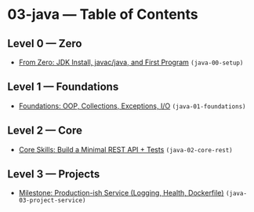 # 03-java — Table of Contents

## Level 0 — Zero

- [From Zero: JDK Install, javac/java, and First Program](java-00-setup.md) `(java-00-setup)`

## Level 1 — Foundations

- [Foundations: OOP, Collections, Exceptions, I/O](java-01-foundations.md) `(java-01-foundations)`

## Level 2 — Core

- [Core Skills: Build a Minimal REST API + Tests](java-02-core-rest.md) `(java-02-core-rest)`

## Level 3 — Projects

- [Milestone: Production-ish Service (Logging, Health, Dockerfile)](java-03-project-service.md) `(java-03-project-service)`
